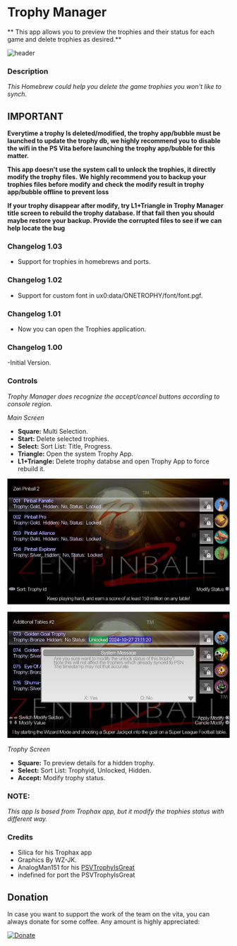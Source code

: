 # Trophy Manager
** This app allows you to preview the trophies and their status for each game and delete trophies as desired.**

![header](SCREENSHOOT1.png)

### Description ###
*This Homebrew could help you delete the game trophies you won't like to synch.*

## IMPORTANT ##
**Everytime a trophy Is deleted/modified, the trophy app/bubble  must be launched to update the trophy db, we highly recommend you to disable the wifi in the PS Vita before launching the trophy app/bubble for this matter.**

**This app doesn't use the system call to unlock the trophies, it directly modify the trophy files.**
**We highly recommend you to backup your trophies files before modify and check the modify result in trophy app/bubble offline to prevent loss**

**If your trophy disappear after modify, try L1+Triangle in Trophy Manager title screen to rebuild the trophy database. If that fail then you should maybe restore your backup. Provide the corrupted files to see if we can help locate the bug**

### Changelog 1.03 ###
- Support for trophies in homebrews and ports.<br>

### Changelog 1.02 ###
- Support for custom font in ux0:data/ONETROPHY/font/font.pgf.<br>

### Changelog 1.01 ###
- Now you can open the Trophies application.<br>

### Changelog 1.00 ###
-Initial Version.<br>

### Controls ###
*Trophy Manager does recognize the accept/cancel buttons according to console region.*

*Main Screen*

- **Square:** Multi Selection.<br>
- **Start:** Delete selected trophies.<br>
- **Select:** Sort List: Title, Progress.<br>
- **Triangle:** Open the system Trophy App.<br>
- **L1+Triangle:** Delete trophy databse and open Trophy App to force rebuild it.<br>

![header](SCREENSHOOT2.jpg)

![header](SCREENSHOOT3.jpg)

*Trophy Screen*
- **Square:** To preview details for a hidden trophy.<br>
- **Select:** Sort List: Trophyid, Unlocked, Hidden.<br>
- **Accept:** Modify trophy status.<br>

### NOTE: ###
*This app Is based from Trophax app, but it modify the trophies status with different way.*

### Credits ###
- Silica for his Trophax app
- Graphics By WZ-JK.
- AnalogMan151 for his [PSVTrophyIsGreat](https://github.com/AnalogMan151/PSVTrophyIsGreat)
- indefined for port the PSVTrophyIsGreat

## Donation ##
In case you want to support the work of the team on the vita, you can always donate for some coffee. Any amount is highly appreciated:

[![Donate](https://www.paypalobjects.com/en_US/i/btn/btn_donateCC_LG.gif)](https://www.paypal.com/cgi-bin/webscr?cmd=_donations&business=YHZ5XBWEXP8ZY&lc=MX&item_name=ONElua%20Team%20Projects&item_number=AdrenalineBubbleManager&currency_code=USD&bn=PP%2dDonationsBF%3abtn_donateCC_LG%2egif%3aNonHosted)
